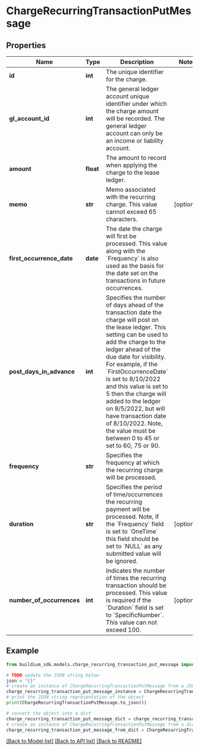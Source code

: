 # ChargeRecurringTransactionPutMessage


## Properties

Name | Type | Description | Notes
------------ | ------------- | ------------- | -------------
**id** | **int** | The unique identifier for the charge. | 
**gl_account_id** | **int** | The general ledger account unique identifier under which the charge amount will be recorded. The general ledger account can only be an income or liability account. | 
**amount** | **float** | The amount to record when applying the charge to the lease ledger. | 
**memo** | **str** | Memo associated with the recurring charge. This value cannot exceed 65 characters. | [optional] 
**first_occurrence_date** | **date** | The date the charge will first be processed. This value along with the &#x60;Frequency&#x60; is also used as the basis for the date set on the transactions in future occurrences. | 
**post_days_in_advance** | **int** | Specifies the number of days ahead of the transaction date the charge will post on the lease ledger. This setting can be used to add the charge to the ledger ahead of the due date for visibility. For example, if the &#x60;FirstOccurrenceDate&#x60; is set to 8/10/2022 and this value is set to 5 then the charge will added to the ledger on 8/5/2022, but will have transaction date of 8/10/2022. Note, the value must be between 0 to 45 or set to 60, 75 or 90. | 
**frequency** | **str** | Specifies the frequency at which the recurring charge will be processed. | 
**duration** | **str** | Specifies the period of time/occurrences the recurring payment will be processed. Note, if the &#x60;Frequency&#x60; field is set to &#x60;OneTime&#x60; this field should be set to &#x60;NULL&#x60; as any submitted value will be ignored. | [optional] 
**number_of_occurrences** | **int** | Indicates the number of times the recurring transaction should be processed. This value is required if the &#x60;Duration&#x60; field is set to &#x60;SpecificNumber&#x60;. This value can not exceed 100. | [optional] 

## Example

```python
from buildium_sdk.models.charge_recurring_transaction_put_message import ChargeRecurringTransactionPutMessage

# TODO update the JSON string below
json = "{}"
# create an instance of ChargeRecurringTransactionPutMessage from a JSON string
charge_recurring_transaction_put_message_instance = ChargeRecurringTransactionPutMessage.from_json(json)
# print the JSON string representation of the object
print(ChargeRecurringTransactionPutMessage.to_json())

# convert the object into a dict
charge_recurring_transaction_put_message_dict = charge_recurring_transaction_put_message_instance.to_dict()
# create an instance of ChargeRecurringTransactionPutMessage from a dict
charge_recurring_transaction_put_message_from_dict = ChargeRecurringTransactionPutMessage.from_dict(charge_recurring_transaction_put_message_dict)
```
[[Back to Model list]](../README.md#documentation-for-models) [[Back to API list]](../README.md#documentation-for-api-endpoints) [[Back to README]](../README.md)


